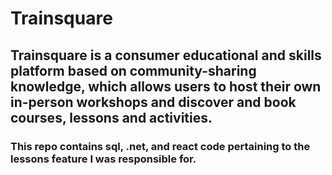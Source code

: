 # Trainsquare
## Trainsquare is a consumer educational and skills platform based on community-sharing knowledge, which allows users to host their own in-person workshops and discover and book courses, lessons and activities.
### This repo contains sql, .net, and react code pertaining to the lessons feature I was responsible for. 

